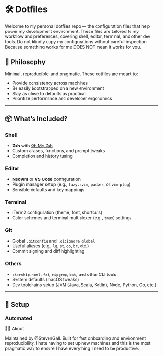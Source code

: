 # 🛠️ Dotfiles

Welcome to my personal dotfiles repo — the configuration files that help power my development environment. These files are tailored to my workflow and preferences, covering shell, editor, terminal, and other dev tools. Do not blindly copy my configurations without careful inspection. Because something works for me DOES NOT mean it works for you.

## 🧠 Philosophy

Minimal, reproducible, and pragmatic. These dotfiles are meant to:
- Provide consistency across machines
- Be easily bootstrapped on a new environment
- Stay as close to defaults as practical
- Prioritize performance and developer ergonomics

---

## 📦 What’s Included?

### Shell
- **Zsh** with [Oh My Zsh](https://ohmyz.sh/)
- Custom aliases, functions, and prompt tweaks
- Completion and history tuning

### Editor
- **Neovim** or **VS Code** configuration
- Plugin manager setup (e.g., `lazy.nvim`, `packer`, or `vim-plug`)
- Sensible defaults and key mappings

### Terminal
- iTerm2 configuration (theme, font, shortcuts)
- Color schemes and terminal multiplexer (e.g., `tmux`) settings

### Git
- Global `.gitconfig` and `.gitignore_global`
- Useful aliases (e.g., `lg`, `st`, `co`, `br`, etc.)
- Commit signing and diff highlighting

### Others
- `starship.toml`, `fzf`, `ripgrep`, `bat`, and other CLI tools
- System defaults (macOS tweaks)
- Dev toolchains setup (JVM (Java, Scala, Kotlin), Node, Python, Go, etc.)

---

## 🚀 Setup

### Automated


🙋‍♂️ About

Maintained by @StevenGall. Built for fast onboarding and environment reproducibility. I hate having to set up new machines and this is the most pragmatic way to ensure I have everything I need to be productive.
